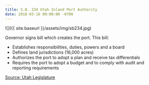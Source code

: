 ```yaml
---
title: S.B. 234 Utah Inland Port Authority 
date: 2018-03-16 00:00:00 -0700
---
```


![]({{ site.baseurl }}/assets/img/sb234.jpg)

Governor signs bill which creates the port. This bill:
* Establishes responsibilities, duties, powers and a board
* Defines land jurisdictions (16,000 acres)
* Authorizes the port to adopt a plan and receive tax differentials
* Requires the port to adopt a budget and to comply with audit and reporting requirements 

[Source: Utah Legislature](https://le.utah.gov/~2018/bills/static/SB0234.html )